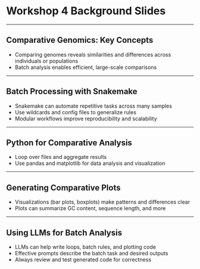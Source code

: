 # Workshop 4 Background Slides

---

## Comparative Genomics: Key Concepts
- Comparing genomes reveals similarities and differences across individuals or populations
- Batch analysis enables efficient, large-scale comparisons

---

## Batch Processing with Snakemake
- Snakemake can automate repetitive tasks across many samples
- Use wildcards and config files to generalize rules
- Modular workflows improve reproducibility and scalability

---

## Python for Comparative Analysis
- Loop over files and aggregate results
- Use pandas and matplotlib for data analysis and visualization

---

## Generating Comparative Plots
- Visualizations (bar plots, boxplots) make patterns and differences clear
- Plots can summarize GC content, sequence length, and more

---

## Using LLMs for Batch Analysis
- LLMs can help write loops, batch rules, and plotting code
- Effective prompts describe the batch task and desired outputs
- Always review and test generated code for correctness
